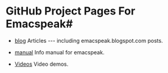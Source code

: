 # GitHub Project Pages For Emacspeak#
* [blog](blog) Articles  --- including  emacspeak.blogspot.com  posts.
* [manual](manual) Info manual for emacspeak.

*  [Videos](videos) Video demos.

